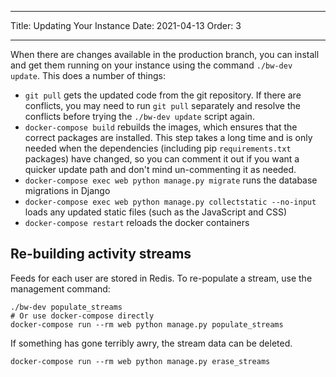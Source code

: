 - - -
Title: Updating Your Instance Date: 2021-04-13 Order: 3
- - -

When there are changes available in the production branch, you can install and get them running on your instance using the command `./bw-dev update`. This does a number of things:

- `git pull` gets the updated code from the git repository. If there are conflicts, you may need to run `git pull` separately and resolve the conflicts before trying the `./bw-dev update` script again.
- `docker-compose build` rebuilds the images, which ensures that the correct packages are installed. This step takes a long time and is only needed when the dependencies (including pip `requirements.txt` packages) have changed, so you can comment it out if you want a quicker update path and don't mind un-commenting it as needed.
- `docker-compose exec web python manage.py migrate` runs the database migrations in Django
- `docker-compose exec web python manage.py collectstatic --no-input` loads any updated static files (such as the JavaScript and CSS)
- `docker-compose restart` reloads the docker containers

## Re-building activity streams

Feeds for each user are stored in Redis. To re-populate a stream, use the management command:

``` { .sh }
./bw-dev populate_streams
# Or use docker-compose directly
docker-compose run --rm web python manage.py populate_streams
```

If something has gone terribly awry, the stream data can be deleted.

``` { .sh }
docker-compose run --rm web python manage.py erase_streams
```
